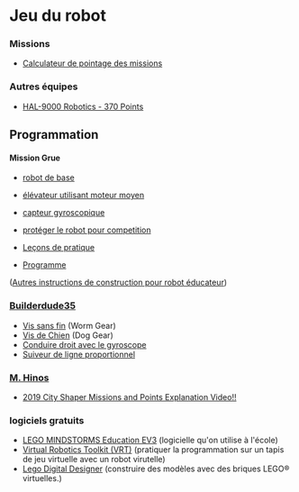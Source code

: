 # Jeu du robot

### Missions

* [Calculateur de pointage des missions](http://komurobo.com/projets/fll/ville-avenir/)

### Autres équipes

* [HAL-9000 Robotics - 370 Points](https://www.youtube.com/watch?v=zhxjdhFBTmo)

## Programmation

#### Mission Grue
* [robot de  base](https://le-www-live-s.legocdn.com/sc/media/lessons/mindstorms-ev3/building-instructions/ev3-rem-driving-base-79bebfc16bd491186ea9c9069842155e.pdf)
* [élévateur utilisant moteur moyen](https://le-www-live-s.legocdn.com/sc/media/lessons/mindstorms-ev3/building-instructions/ev3-medium-motor-driving-base-e66e2fc0d917485ef1aa023e8358e7a7.pdf)
* [capteur gyroscopique](https://le-www-live-s.legocdn.com/sc/media/lessons/mindstorms-ev3/building-instructions/ev3-gyro-sensor-driving-base-a521f8ebe355c281c006418395309e15.pdf)
* [protéger le robot pour competition](http://firstinspiresst01.blob.core.windows.net/fll/2020/crane-mission-ev3-soluton.pdf)

* [Leçons de pratique](https://robotiquefirstquebec.org/wp-content/uploads/VilleAvenirLecons.pdf)
* [Programme](http://firstinspiresst01.blob.core.windows.net/fll/2020/fll2019-ev3-sol.ev3)

([Autres instructions de construction pour robot éducateur](https://education.lego.com/en-us/support/mindstorms-ev3/building-instructions#program-core))

### [Builderdude35](https://www.youtube.com/channel/UCuXq-jiU0ANeBcF_Tvq1D7g)
* [Vis sans fin](https://www.youtube.com/watch?v=TQ9hQ_ZXwmM) (Worm Gear)
* [Vis de Chien](https://www.youtube.com/watch?v=NZbt3tnySyI) (Dog Gear)
* [Conduire droit avec le gyroscope](https://www.youtube.com/watch?v=qPE4YNsTad4)
* [Suiveur de ligne proportionnel](https://www.youtube.com/watch?v=uPFfevfpMxs)

### [M. Hinos](https://www.youtube.com/channel/UCvuw_UluXNRPKhqK5GU8SrQ)
* [2019 City Shaper Missions and Points Explanation Video!!](https://www.youtube.com/watch?v=JL-0YojPWmM)

### logiciels gratuits
* [LEGO MINDSTORMS Education EV3](https://education.lego.com/en-us/downloads/mindstorms-ev3/software) (logicielle qu'on utilise à l'école)
* [Virtual Robotics Toolkit (VRT)](https://www.firstroboticscanada.org/cancode/vrt/) (pratiquer la programmation sur un tapis de jeu virtuelle avec un robot virutelle)
* [Lego Digital Designer](https://www.lego.com/en-us/ldd) (construire des modèles avec des briques LEGO® virtuelles.)

